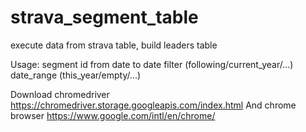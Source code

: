 # strava_segment_table
execute data from strava table, build leaders table

Usage:
segment id
from date
to date
filter (following/current_year/...)
date_range (this_year/empty/...)


Download chromedriver
https://chromedriver.storage.googleapis.com/index.html
And chrome browser 
https://www.google.com/intl/en/chrome/